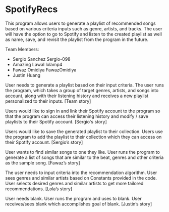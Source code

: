 # SpotifyRecs
This program allows users to generate a playlist of recommended songs based on various criteria inputs such as genre, artists, and tracks. The user will have the option to go to Spotify and listen to the created playlist as well as name, save, and revisit the playlist from the program in the future. 

Team Members:
- Sergio Sanchez Sergio-098
- Amazing Lawal lolamp4
- Fawaz Omidiya FawazOmidiya
- Justin Huang 

User needs to generate a playlist based on their input criteria. The user runs the program, which takes a group of target genres, artists, and songs into account, along with their listening history and receives a new playlist personalized to their inputs. [Team story] 

Users would like to sign in and link their Spotify account to the program so that the program can access their listening history and modify / save playlists to their Spotify account. [Sergio's story]

Users would like to save the generated playlist to their collection. Users use the program to add the playlist to their collection which they can access on their Spotify account. [Sergio’s story]

User wants to find similar songs to one they like. User runs the program to generate a list of songs that are similar to the beat, genres and other criteria as the sample song. [Fawaz’s story]

The user needs to input criteria into the recommendation algorithm. User sees genres and similar artists based on Constants provided in the code. User selects desired genres and similar artists to get more tailored recommendations. [Lola’s story]

User needs blank. User runs the program and uses to blank. User receives/sees blank which accomplishes goal of blank. [Justin’s story]
